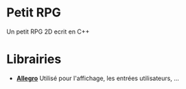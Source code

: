 # Petit RPG

Un petit RPG 2D ecrit en C++

# Librairies

- [__Allegro__](http://allegro.cc/) Utilisé pour l'affichage, les entrées utilisateurs, ...
    
